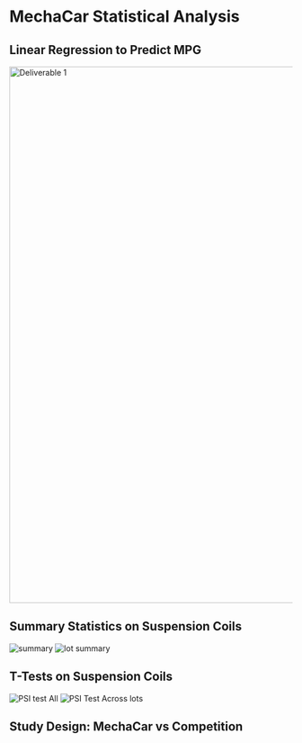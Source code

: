 # MechaCar Statistical Analysis


## Linear Regression to Predict MPG
<img width="953" alt="Deliverable 1" src="https://user-images.githubusercontent.com/112994018/210687617-b0bfb248-765b-449b-a6a9-ab0806bf7730.png">



## Summary Statistics on Suspension Coils
![summary](https://user-images.githubusercontent.com/112994018/210687861-0ce15851-47e7-4342-a4cb-174a192de229.png)
![lot summary](https://user-images.githubusercontent.com/112994018/210687869-9274ca8d-8629-4d5a-80a2-02c601737c79.png)

## T-Tests on Suspension Coils
![PSI test All](https://user-images.githubusercontent.com/112994018/210688158-901e7e89-6f32-4078-9634-11316bcee184.png)
![PSI Test Across lots](https://user-images.githubusercontent.com/112994018/210688166-09315450-3258-45a0-8ffa-42c34c9f85db.png)


## Study Design: MechaCar vs Competition
